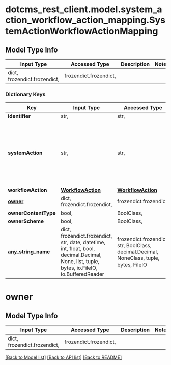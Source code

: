 # dotcms_rest_client.model.system_action_workflow_action_mapping.SystemActionWorkflowActionMapping

## Model Type Info
Input Type | Accessed Type | Description | Notes
------------ | ------------- | ------------- | -------------
dict, frozendict.frozendict,  | frozendict.frozendict,  |  | 

### Dictionary Keys
Key | Input Type | Accessed Type | Description | Notes
------------ | ------------- | ------------- | ------------- | -------------
**identifier** | str,  | str,  |  | [optional] 
**systemAction** | str,  | str,  |  | [optional] must be one of ["NEW", "EDIT", "PUBLISH", "UNPUBLISH", "ARCHIVE", "UNARCHIVE", "DELETE", "DESTROY", ] 
**workflowAction** | [**WorkflowAction**](WorkflowAction.md) | [**WorkflowAction**](WorkflowAction.md) |  | [optional] 
**[owner](#owner)** | dict, frozendict.frozendict,  | frozendict.frozendict,  |  | [optional] 
**ownerContentType** | bool,  | BoolClass,  |  | [optional] 
**ownerScheme** | bool,  | BoolClass,  |  | [optional] 
**any_string_name** | dict, frozendict.frozendict, str, date, datetime, int, float, bool, decimal.Decimal, None, list, tuple, bytes, io.FileIO, io.BufferedReader | frozendict.frozendict, str, BoolClass, decimal.Decimal, NoneClass, tuple, bytes, FileIO | any string name can be used but the value must be the correct type | [optional]

# owner

## Model Type Info
Input Type | Accessed Type | Description | Notes
------------ | ------------- | ------------- | -------------
dict, frozendict.frozendict,  | frozendict.frozendict,  |  | 

[[Back to Model list]](../../README.md#documentation-for-models) [[Back to API list]](../../README.md#documentation-for-api-endpoints) [[Back to README]](../../README.md)

